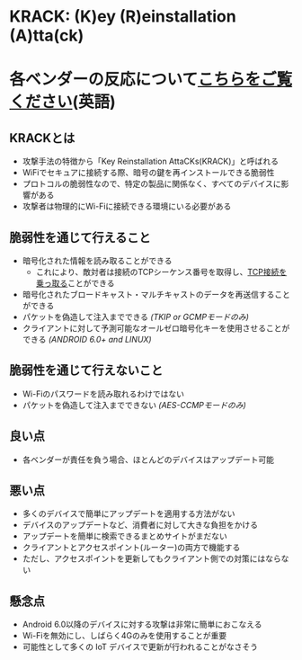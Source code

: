 # KRACK: (K)ey (R)einstallation (A)tta(ck)

# 各ベンダーの反応について[こちらをご覧ください](https://github.com/kristate/krackinfo/tree/master#vendor-patch-matrix-non-complete)(英語)

## KRACKとは
* 攻撃手法の特徴から「Key Reinstallation AttaCKs(KRACK)」と呼ばれる
* WiFiでセキュアに接続する際、暗号の鍵を再インストールできる脆弱性
* プロトコルの脆弱性なので、特定の製品に関係なく、すべてのデバイスに影響がある
* 攻撃者は物理的にWi-Fiに接続できる環境にいる必要がある

## 脆弱性を通じて行えること
* 暗号化された情報を読み取ることができる
  * これにより、敵対者は接続のTCPシーケンス番号を取得し、<a href="https://en.wikipedia.org/wiki/TCP_sequence_prediction_attack">TCP接続を乗っ取る</a>ことができる
* 暗号化されたブロードキャスト・マルチキャストのデータを再送信することができる
* パケットを偽造して注入までできる *(TKIP or GCMPモードのみ)*
* クライアントに対して予測可能なオールゼロ暗号化キーを使用させることができる *(ANDROID 6.0+ and LINUX)*

## 脆弱性を通じて行えないこと
* Wi-Fiのパスワードを読み取れるわけではない
* パケットを偽造して注入までできない *(AES-CCMPモードのみ)*

## 良い点
* 各ベンダーが責任を負う場合、ほとんどのデバイスはアップデート可能

## 悪い点
* 多くのデバイスで簡単にアップデートを適用する方法がない
* デバイスのアップデートなど、消費者に対して大きな負担をかける
* アップデートを簡単に検索できるまとめサイトがまだない
* クライアントとアクセスポイント(ルーター)の両方で機能する
* ただし、アクセスポイントを更新してもクライアント側での対策にはならない

## 懸念点
* Android 6.0以降のデバイスに対する攻撃は非常に簡単におこなえる
* Wi-Fiを無効にし、しばらく4Gのみを使用することが重要
* 可能性として多くの IoT デバイスで更新が行われることがなさそう
